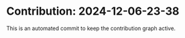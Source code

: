 # Contribution: 2024-12-06-23-38
This is an automated commit to keep the contribution graph active.
